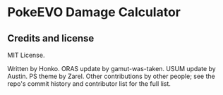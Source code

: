 PokeEVO Damage Calculator
=======================

Credits and license
-------------------

MIT License.

Written by Honko. ORAS update by gamut-was-taken. USUM update by Austin. PS theme by Zarel. Other
contributions by other people; see the repo's commit history and contributor
list for the full list.
